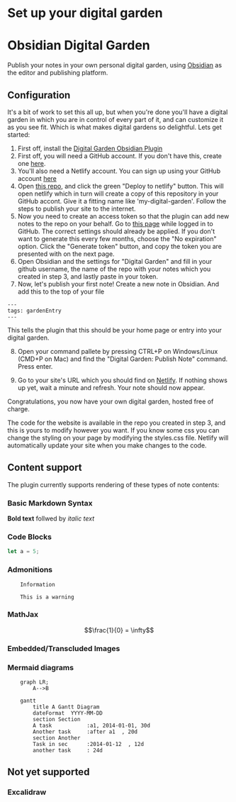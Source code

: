 # Set up your digital garden

# Obsidian Digital Garden
Publish your notes in your own personal digital garden, using [Obsidian](https://obsidian.md/) as the editor and publishing platform.

## Configuration
It's a bit of work to set this all up, but when you're done you'll have a digital garden in which you are in control of every part of it, and can customize it as you see fit. Which is what makes digital gardens so delightful.
Lets get started:

1. First off, install the [Digital Garden Obsidian Plugin](https://github.com/oleeskild/Obsidian-Digital-Garden)
1. First off, you will need a GitHub account. If you don't have this, create one [here](https://github.com/signup).
2. You'll also need a Netlify account. You can sign up using your GitHub account [here](https://app.netlify.com/)
3. Open [this repo](https://github.com/oleeskild/digitalgarden), and click the green "Deploy to netlify" button. This will open netlify which in turn will create a copy of this repository in your GitHub accont. Give it a fitting name like 'my-digital-garden'. Follow the steps to publish your site to the internet.
4. Now you need to create an access token so that the plugin can add new notes to the repo on your behalf. Go to [this page](https://github.com/settings/tokens/new?scopes=repo) while logged in to GitHub. The correct settings should already be applied. If you don't want to generate this every few months, choose the "No expiration" option. Click the "Generate token" button, and copy the token you are presented with on the next page. 
5. Open Obsidian and the settings for "Digital Garden" and fill in your github username, the name of the repo with your notes which you created in step 3, and lastly paste in your token. 
7. Now, let's publish your first note! Create a new note in Obsidian. And add this to the top of your file

```
---
tags: gardenEntry
---
```

This tells the plugin that this should be your home page or entry into your digital garden.

8. Open your command pallete by pressing CTRL+P on Windows/Linux (CMD+P on Mac) and find the "Digital Garden: Publish Note" command. Press enter.

9. Go to your site's URL which you should find on [Netlify](https://app.netlify.com). If nothing shows up yet, wait a minute and refresh. Your note should now appear.

Congratulations, you now have your own digital garden, hosted free of charge.

The code for the website is available in the repo you created in step 3, and this is yours to modify however you want. If you know some css you can change the styling on your page by modifying the styles.css file. Netlify will automatically update your site when you make changes to the code.

## Content support
The plugin currently supports rendering of these types of note contents:
### Basic Markdown Syntax
**Bold text** follwed by *italic text*
### Code Blocks
```javascript
let a = 5;
```
### Admonitions

```ad-note
	Information
```

```ad-warning
	This is a warning
```

### MathJax

$$\frac{1}{0} = \infty$$

### Embedded/Transcluded Images
### Mermaid diagrams
```mermaid
	graph LR;
		A-->B
```
	
```mermaid
	gantt
	    title A Gantt Diagram
	    dateFormat  YYYY-MM-DD
	    section Section
	    A task           :a1, 2014-01-01, 30d
	    Another task     :after a1  , 20d
	    section Another
	    Task in sec      :2014-01-12  , 12d
	    another task     : 24d
```
## Not yet supported
### Excalidraw
